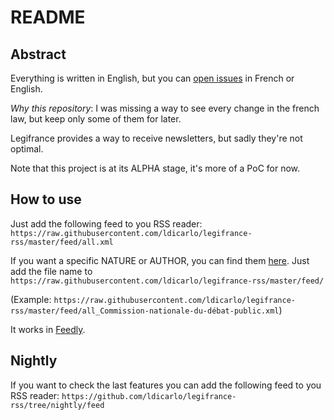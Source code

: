 # README

## Abstract

Everything is written in English, but you can [open issues](https://github.com/ldicarlo/legifrance-rss/issues/new) in French or English.

_Why this repository_: I was missing a way to see every change in the french law, but keep only some of them for later.

Legifrance provides a way to receive newsletters, but sadly they're not optimal.

Note that this project is at its ALPHA stage, it's more of a PoC for now.

## How to use

Just add the following feed to you RSS reader: `https://raw.githubusercontent.com/ldicarlo/legifrance-rss/master/feed/all.xml`

If you want a specific NATURE or AUTHOR, you can find them [here](https://github.com/ldicarlo/legifrance-rss/tree/master/feed). Just add the file name to `https://raw.githubusercontent.com/ldicarlo/legifrance-rss/master/feed/`

(Example: `https://raw.githubusercontent.com/ldicarlo/legifrance-rss/master/feed/all_Commission-nationale-du-débat-public.xml`)

It works in [Feedly](https://feedly.com).

## Nightly

If you want to check the last features you can add the following feed to you RSS reader: `https://github.com/ldicarlo/legifrance-rss/tree/nightly/feed`
